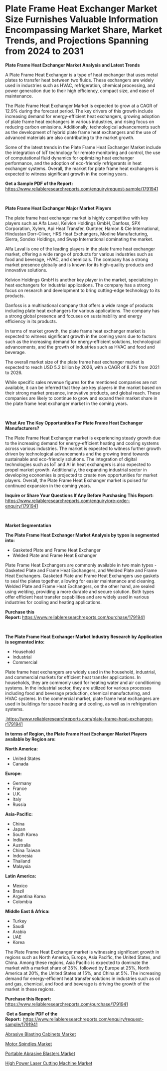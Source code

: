 <p><h1>Plate Frame Heat Exchanger Market Size Furnishes Valuable Information Encompassing Market Share, Market Trends, and Projections Spanning from 2024 to 2031</h1></p><p><strong>Plate Frame Heat Exchanger Market Analysis and Latest Trends</strong></p>
<p><p>A Plate Frame Heat Exchanger is a type of heat exchanger that uses metal plates to transfer heat between two fluids. These exchangers are widely used in industries such as HVAC, refrigeration, chemical processing, and power generation due to their high efficiency, compact size, and ease of maintenance.</p><p>The Plate Frame Heat Exchanger Market is expected to grow at a CAGR of 12.9% during the forecast period. The key drivers of this growth include increasing demand for energy-efficient heat exchangers, growing adoption of plate frame heat exchangers in various industries, and rising focus on reducing carbon emissions. Additionally, technological advancements such as the development of hybrid plate frame heat exchangers and the use of advanced materials are also contributing to the market growth.</p><p>Some of the latest trends in the Plate Frame Heat Exchanger Market include the integration of IoT technology for remote monitoring and control, the use of computational fluid dynamics for optimizing heat exchanger performance, and the adoption of eco-friendly refrigerants in heat exchanger systems. Overall, the market for plate frame heat exchangers is expected to witness significant growth in the coming years.</p></p>
<p><strong>Get a Sample PDF of the Report:&nbsp;</strong> <a href="https://www.reliableresearchreports.com/enquiry/request-sample/1791941">https://www.reliableresearchreports.com/enquiry/request-sample/1791941</a></p>
<p>&nbsp;</p>
<p><strong>Plate Frame Heat Exchanger Major Market Players</strong></p>
<p><p>The plate frame heat exchanger market is highly competitive with key players such as Alfa Laval, Kelvion Holdings GmbH, Danfoss, SPX Corporation, Xylem, Api Heat Transfer, Guntner, Hamon & Cie International, Hindustan Dorr-Oliver, HRS Heat Exchangers, Modine Manufacturing, Sierra, Sondex Holdings, and Swep International dominating the market.</p><p>Alfa Laval is one of the leading players in the plate frame heat exchanger market, offering a wide range of products for various industries such as food and beverage, HVAC, and chemicals. The company has a strong market presence globally and is known for its high-quality products and innovative solutions.</p><p>Kelvion Holdings GmbH is another key player in the market, specializing in heat exchangers for industrial applications. The company has a strong focus on research and development to bring cutting-edge technology to its products.</p><p>Danfoss is a multinational company that offers a wide range of products including plate heat exchangers for various applications. The company has a strong global presence and focuses on sustainability and energy efficiency in its products.</p><p>In terms of market growth, the plate frame heat exchanger market is expected to witness significant growth in the coming years due to factors such as the increasing demand for energy-efficient solutions, technological advancements, and the growth of industries such as HVAC and food and beverage.</p><p>The overall market size of the plate frame heat exchanger market is expected to reach USD 5.2 billion by 2026, with a CAGR of 8.2% from 2021 to 2026.</p><p>While specific sales revenue figures for the mentioned companies are not available, it can be inferred that they are key players in the market based on their strong market presence, innovative products, and global reach. These companies are likely to continue to grow and expand their market share in the plate frame heat exchanger market in the coming years.</p></p>
<p>&nbsp;</p>
<p><strong>What Are The Key Opportunities For Plate Frame Heat Exchanger Manufacturers?</strong></p>
<p><p>The Plate Frame Heat Exchanger market is experiencing steady growth due to the increasing demand for energy-efficient heating and cooling systems across various industries. The market is expected to witness further growth driven by technological advancements and the growing trend towards sustainable and eco-friendly solutions. The integration of digital technologies such as IoT and AI in heat exchangers is also expected to propel market growth. Additionally, the expanding industrial sector in developing economies is projected to create new opportunities for market players. Overall, the Plate Frame Heat Exchanger market is poised for continued expansion in the coming years.</p></p>
<p><strong>Inquire or Share Your Questions If Any Before Purchasing This Report:</strong> <a href="https://www.reliableresearchreports.com/enquiry/pre-order-enquiry/1791941">https://www.reliableresearchreports.com/enquiry/pre-order-enquiry/1791941</a></p>
<p>&nbsp;</p>
<p><strong>Market Segmentation</strong></p>
<p><strong>The Plate Frame Heat Exchanger Market Analysis by types is segmented into:</strong></p>
<p><ul><li>Gasketed Plate and Frame Heat Exchanger</li><li>Welded Plate and Frame Heat Exchanger</li></ul></p>
<p><p>Plate Frame Heat Exchangers are commonly available in two main types - Gasketed Plate and Frame Heat Exchangers, and Welded Plate and Frame Heat Exchangers. Gasketed Plate and Frame Heat Exchangers use gaskets to seal the plates together, allowing for easier maintenance and cleaning. Welded Plate and Frame Heat Exchangers, on the other hand, are sealed using welding, providing a more durable and secure solution. Both types offer efficient heat transfer capabilities and are widely used in various industries for cooling and heating applications.</p></p>
<p><strong>Purchase this Report:&nbsp;</strong><a href="https://www.reliableresearchreports.com/purchase/1791941">https://www.reliableresearchreports.com/purchase/1791941</a></p>
<p>&nbsp;</p>
<p><strong>The Plate Frame Heat Exchanger Market Industry Research by Application is segmented into:</strong></p>
<p><ul><li>Household</li><li>Industrial</li><li>Commercial</li></ul></p>
<p><p>Plate frame heat exchangers are widely used in the household, industrial, and commercial markets for efficient heat transfer applications. In households, they are commonly used for heating water and air conditioning systems. In the industrial sector, they are utilized for various processes including food and beverage production, chemical manufacturing, and HVAC systems. In the commercial market, plate frame heat exchangers are used in buildings for space heating and cooling, as well as in refrigeration systems.</p></p>
<p><a href="https://www.reliableresearchreports.com/plate-frame-heat-exchanger-r1791941">&nbsp;https://www.reliableresearchreports.com/plate-frame-heat-exchanger-r1791941</a></p>
<p><strong>In terms of Region, the Plate Frame Heat Exchanger Market Players available by Region are:</strong></p>
<p>
    <p> <strong> North America: </strong>
        <ul>
            <li>United States</li>
            <li>Canada</li>
        </ul>
        </p> 
    <p> <strong> Europe: </strong>
        <ul>
            <li>Germany</li>
            <li>France</li>
            <li>U.K.</li>
            <li>Italy</li>
            <li>Russia</li>
        </ul>
        </p> 
    <p> <strong> Asia-Pacific: </strong>
        <ul>
            <li>China</li>
            <li>Japan</li>
            <li>South Korea</li>
            <li>India</li>
            <li>Australia</li>
            <li>China Taiwan</li>
            <li>Indonesia</li>
            <li>Thailand</li>
            <li>Malaysia</li>
        </ul>
        </p> 
    <p> <strong> Latin America: </strong>
        <ul>
            <li>Mexico</li>
            <li>Brazil</li>
            <li>Argentina Korea</li>
            <li>Colombia</li>
        </ul>
        </p> 
    <p> <strong> Middle East & Africa: </strong>
        <ul>
            <li>Turkey</li>
            <li>Saudi</li>
            <li>Arabia</li>
            <li>UAE</li>
            <li>Korea</li>
        </ul>
    </p>
    </p>
<p><p>The Plate Frame Heat Exchanger market is witnessing significant growth in regions such as North America, Europe, Asia Pacific, the United States, and China. Among these regions, Asia Pacific is expected to dominate the market with a market share of 35%, followed by Europe at 25%, North America at 20%, the United States at 15%, and China at 5%. The increasing demand for energy-efficient heat transfer solutions in industries such as oil and gas, chemical, and food and beverage is driving the growth of the market in these regions.</p></p>
<p><strong>Purchase this Report: </strong><a href="https://www.reliableresearchreports.com/purchase/1791941">https://www.reliableresearchreports.com/purchase/1791941</a></p>
<p>&nbsp;<strong>Get a Sample PDF of the Report:&nbsp;&nbsp;</strong><a href="https://www.reliableresearchreports.com/enquiry/request-sample/1791941">https://www.reliableresearchreports.com/enquiry/request-sample/1791941</a></p>
<p><strong></strong></p>
<p><p><a href="https://github.com/redneck06/Market-Research-Report-List-3/blob/main/abrasive-blasting-cabinets-market.md">Abrasive Blasting Cabinets Market</a></p><p><a href="https://medium.com/@hskmn/motor-spindles-market-exploring-market-share-market-trends-and-future-growth-9a675d244370">Motor Spindles Market</a></p><p><a href="https://github.com/peachesmcdowel1/Market-Research-Report-List-2/blob/main/portable-abrasive-blasters-market.md">Portable Abrasive Blasters Market</a></p><p><a href="https://medium.com/@lavernacole31/high-power-laser-cutting-machine-market-size-market-outlook-and-market-forecast-2024-to-2031-7b77c7fd4249">High Power Laser Cutting Machine Market</a></p></p>